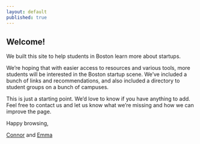 ```yaml
---
layout: default
published: true
---
```


## Welcome! 

We built this site to help students in Boston learn more about startups. 

We’re hoping that with easier access to resources and various tools, more students will be interested in the Boston startup scene. We’ve included a bunch of links and recommendations, and also included a directory to student groups on a bunch of campuses.

This is just a starting point. We’d love to know if you have anything to add. Feel free to contact us and let us know what we’re missing and how we can improve the page. 

Happy browsing,

[Connor](https://twitter.com/connormcewen) and [Emma](https://twitter.com/emmatangerine)